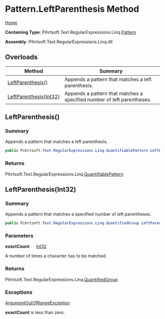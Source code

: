 # Pattern\.LeftParenthesis Method

[Home](../../../../../../README.md)

**Containing Type**: Pihrtsoft\.Text\.RegularExpressions\.Linq\.[Pattern](../README.md)

**Assembly**: Pihrtsoft\.Text\.RegularExpressions\.Linq\.dll

## Overloads

| Method | Summary |
| ------ | ------- |
| [LeftParenthesis()](#Pihrtsoft_Text_RegularExpressions_Linq_Pattern_LeftParenthesis) | Appends a pattern that matches a left parenthesis\. |
| [LeftParenthesis(Int32)](#Pihrtsoft_Text_RegularExpressions_Linq_Pattern_LeftParenthesis_System_Int32_) | Appends a pattern that matches a specified number of left parentheses\. |

## LeftParenthesis\(\) <a name="Pihrtsoft_Text_RegularExpressions_Linq_Pattern_LeftParenthesis"></a>

### Summary

Appends a pattern that matches a left parenthesis\.

```csharp
public Pihrtsoft.Text.RegularExpressions.Linq.QuantifiablePattern LeftParenthesis()
```

### Returns

Pihrtsoft\.Text\.RegularExpressions\.Linq\.[QuantifiablePattern](../../QuantifiablePattern/README.md)

## LeftParenthesis\(Int32\) <a name="Pihrtsoft_Text_RegularExpressions_Linq_Pattern_LeftParenthesis_System_Int32_"></a>

### Summary

Appends a pattern that matches a specified number of left parentheses\.

```csharp
public Pihrtsoft.Text.RegularExpressions.Linq.QuantifiedGroup LeftParenthesis(int exactCount)
```

### Parameters

**exactCount** &emsp; [Int32](https://docs.microsoft.com/en-us/dotnet/api/system.int32)

A number of times a character has to be matched\.

### Returns

Pihrtsoft\.Text\.RegularExpressions\.Linq\.[QuantifiedGroup](../../QuantifiedGroup/README.md)

### Exceptions

[ArgumentOutOfRangeException](https://docs.microsoft.com/en-us/dotnet/api/system.argumentoutofrangeexception)

**exactCount** is less than zero\.


